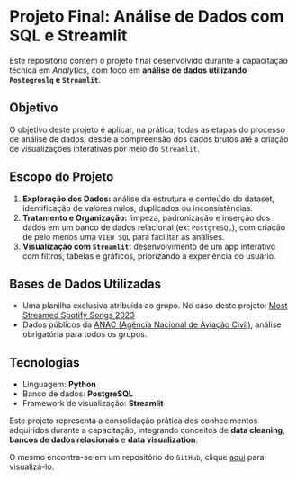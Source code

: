 <h1>Projeto Final: Análise de Dados com SQL e Streamlit</h1>

<p>Este repositório contém o projeto final desenvolvido durante a capacitação técnica em <i>Analytics</i>, com foco em <strong>análise de dados utilizando <code>Postegreslq</code> e <code>Streamlit</code></strong>.</p>

<h2>Objetivo</h2>
<p>O objetivo deste projeto é aplicar, na prática, todas as etapas do processo de análise de dados, desde a compreensão dos dados brutos até a criação de visualizações interativas por meio do <code>Streamlit</code>.</p>

<h2>Escopo do Projeto</h2>
<ol>
  <li><strong>Exploração dos Dados:</strong> análise da estrutura e conteúdo do dataset, identificação de valores nulos, duplicados ou inconsistências.</li>
  <li><strong>Tratamento e Organização:</strong> limpeza, padronização e inserção dos dados em um banco de dados relacional (ex: <code>PostgreSQL</code>), com criação de pelo menos uma <code>VIEW SQL</code> para facilitar as análises.</li>
  <li><strong>Visualização com <code>Streamlit</code>:</strong> desenvolvimento de um app interativo com filtros, tabelas e gráficos, priorizando a experiência do usuário.</li>
</ol>

<h2>Bases de Dados Utilizadas</h2>
<ul>
  <li>Uma planilha exclusiva atribuída ao grupo. No caso deste projeto: <a href="https://www.kaggle.com/datasets/nelgiriyewithana/top-spotify-songs-2023/data">Most Streamed Spotify Songs 2023</a></li>
  <li>Dados públicos da <a href="https://www.gov.br/anac/pt-br/assuntos/dados-e-estatisticas/dados-estatisticos/dados-estatisticos" target="_blank">ANAC (Agência Nacional de Aviação Civil)</a>, análise obrigatória para todos os grupos.</li>
</ul>

<h2>Tecnologias</h2>
<ul>
  <li>Linguagem: <strong>Python</strong></li>
  <li>Banco de dados: <strong>PostgreSQL</strong></li>
  <li>Framework de visualização: <strong>Streamlit</strong></li>
</ul>

<p>Este projeto representa a consolidação prática dos conhecimentos adquiridos durante a capacitação, integrando conceitos de <strong>data cleaning</strong>, <strong>bancos de dados relacionais</strong> e <strong>data visualization</strong>.</p>

<p>O mesmo encontra-se em um repositório do <code>GitHub</code>, clique <a href="https://github.com/MatheusVenturaNellessen/projeto_final_senai">aqui</a> para visualizá-lo.</p>
